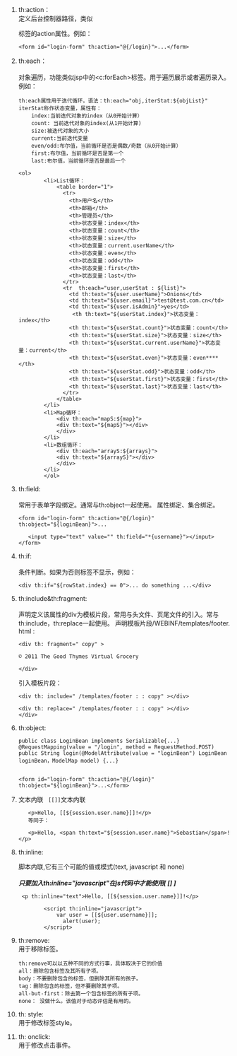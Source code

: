 1. th:action：<br>
    定义后台控制器路径，类似<form>标签的action属性。例如：
    ```aidl
    <form id="login-form" th:action="@{/login}">...</form>
    ```
2.  th:each：<br>  
    对象遍历，功能类似jsp中的<c:forEach>标签。用于遍历展示或者遍历录入。例如：
    ```aidl
    th:each属性用于迭代循环，语法：th:each="obj,iterStat:${objList}"
    iterStat称作状态变量，属性有：
        index:当前迭代对象的index（从0开始计算）
        count: 当前迭代对象的index(从1开始计算)
        size:被迭代对象的大小
        current:当前迭代变量
        even/odd:布尔值，当前循环是否是偶数/奇数（从0开始计算）
        first:布尔值，当前循环是否是第一个
        last:布尔值，当前循环是否是最后一个

    ```
    
    ```aidl
    <ol>  
            <li>List循环：  
                <table border="1">  
                  <tr>  
                    <th>用户名</th>  
                    <th>邮箱</th>  
                    <th>管理员</th>  
                    <th>状态变量：index</th>  
                    <th>状态变量：count</th>  
                    <th>状态变量：size</th>  
                    <th>状态变量：current.userName</th>  
                    <th>状态变量：even</th>  
                    <th>状态变量：odd</th>  
                    <th>状态变量：first</th>  
                    <th>状态变量：last</th>  
                  </tr>  
                  <tr  th:each="user,userStat : ${list}">  
                    <td th:text="${user.userName}">Onions</td>  
                    <td th:text="${user.email}">test@test.com.cn</td>  
                    <td th:text="${user.isAdmin}">yes</td>  
                     <th th:text="${userStat.index}">状态变量：index</th>  
                    <th th:text="${userStat.count}">状态变量：count</th>  
                    <th th:text="${userStat.size}">状态变量：size</th>  
                    <th th:text="${userStat.current.userName}">状态变量：current</th>  
                    <th th:text="${userStat.even}">状态变量：even****</th>  
                    <th th:text="${userStat.odd}">状态变量：odd</th>  
                    <th th:text="${userStat.first}">状态变量：first</th>  
                    <th th:text="${userStat.last}">状态变量：last</th>  
                  </tr>  
                </table>  
            </li>  
            <li>Map循环：  
                <div th:each="mapS:${map}">  
                <div th:text="${mapS}"></div>  
                </div>  
            </li>  
            <li>数组循环：  
                <div th:each="arrayS:${arrays}">  
                <div th:text="${arrayS}"></div>  
                </div>  
            </li>  
            </ol>  
    ```
3.  th:field: <br>   
     常用于表单字段绑定。通常与th:object一起使用。 属性绑定、集合绑定。       
     ````aidl
     <form id="login-form" th:action="@{/login}" th:object="${loginBean}">...

        <input type="text" value="" th:field="*{username}"></input>
    </form>
    ````
4. th:if: <br>    
    条件判断。如果为否则标签不显示，例如：
    ```aidl
    <div th:if="${rowStat.index} == 0">... do something ...</div>   
    ```
5.  th:include&th:fragment:<br>  
    声明定义该属性的div为模板片段，常用与头文件、页尾文件的引入。常与th:include，th:replace一起使用。
    声明模板片段/WEBINF/templates/footer. html :
    ```aidl
    <div th: fragment=" copy" >
    
    © 2011 The Good Thymes Virtual Grocery
    
    </div>
    ```
    引入模板片段：
    ```aidl
    <div th: include=" /templates/footer : : copy" ></div>
    
    <div th: replace=" /templates/footer : : copy" ></div>
    </div>

    ```
6.  th:object:
    ```aidl
    public class LoginBean implements Serializable{...}
    @RequestMapping(value = "/login", method = RequestMethod.POST)
    public String login(@ModelAttribute(value = "loginBean") LoginBean loginBean，ModelMap model) {...}


    <form id="login-form" th:action="@{/login}" th:object="${loginBean}">...</form>

    ```    
7.  文本内联
     ` [[]]`文本内联    
     ```aidl
        <p>Hello, [[${session.user.name}]]!</p>
        等同于：
        
        <p>Hello, <span th:text="${session.user.name}">Sebastian</span>!</p>

    ```
8.  th:inline:<br>

    脚本内联,它有三个可能的值或模式(text, javascript 和 none)<br>  
    **_只要加入th:inline="javascript"在js代码中才能使用[ [] ]_**
    ```aidl
     <p th:inline="text">Hello, [[${session.user.name}]]!</p>
    ```
    ```aidl
            <script th:inline="javascript">
                var user = [[${user.username}]];
                  alert(user);
            </script>
    ```   
9.  th:remove:<br>
    用于移除标签。
      ```aidl
      th:remove可以以五种不同的方式行事，具体取决于它的价值
      all：删除包含标签及其所有子项。
      body：不要删除包含的标签，但删除其所有的孩子。
      tag：删除包含的标签，但不要删除其子项。
      all-but-first：除去第一个包含标签的所有子项。
      none： 没做什么。该值对于动态评估是有用的。

    ```
10.  th: style:<br>
    用于修改标签style。
11.  th: onclick:  <br>
    用于修改点击事件。 